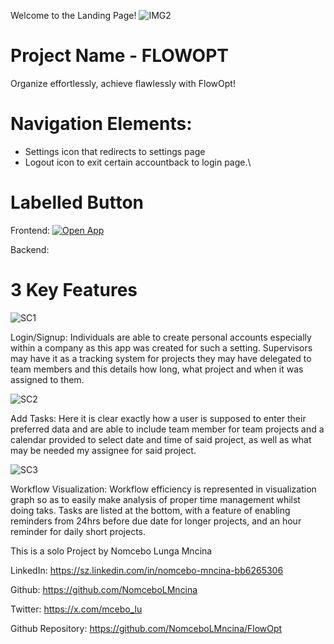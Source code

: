 Welcome to the Landing Page!
![IMG2](https://github.com/user-attachments/assets/d770ab75-0293-47b1-81bf-51130b99fcea)
# Project Name - FLOWOPT
Organize effortlessly, achieve flawlessly with FlowOpt!
# Navigation Elements:
- Settings icon that redirects to settings page
- Logout icon to exit certain accountback to login page.\
# Labelled Button

Frontend:
[![Open App](https://img.shields.io/badge/Launch_App-00C7B7?style=for-the-badge)]([https://nomcebolmncina.github.io/FlowOpt/])

Backend:


# 3 Key Features
![SC1](https://github.com/user-attachments/assets/5c4c1ec9-1981-4cb9-9fd4-cb97d42b4ee4)

Login/Signup: Individuals are able to create personal accounts especially within a company as this app was created for such a setting. Supervisors may have it as a tracking system for projects they may have delegated to team members and this details how long, what project and when it was assigned to them.

![SC2](https://github.com/user-attachments/assets/1ded0f0d-95cd-40b5-b50d-1efb91a41a5d)

Add Tasks: Here it is clear exactly how a user is supposed to enter their preferred data and are able to include team member for team projects and a calendar provided to select date and time of said project, as well as what may be needed my assignee for said project.

![SC3](https://github.com/user-attachments/assets/0797958e-acf0-4884-ac36-0beca8743264)

Workflow Visualization: Workflow efficiency is represented in visualization graph so as to easily make analysis of proper time management whilst doing taks. 
Tasks are listed at the bottom, with a feature of enabling reminders from 24hrs before due date for longer projects, and an hour reminder for daily short projects. 

This is a solo Project by Nomcebo Lunga Mncina

LinkedIn: https://sz.linkedin.com/in/nomcebo-mncina-bb6265306

Github: https://github.com/NomceboLMncina

Twitter: https://x.com/mcebo_lu

Github Repository: https://github.com/NomceboLMncina/FlowOpt
